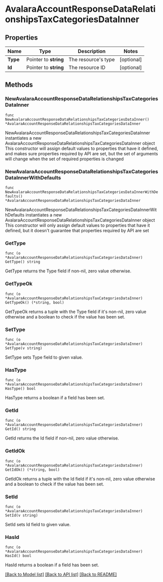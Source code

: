 # AvalaraAccountResponseDataRelationshipsTaxCategoriesDataInner

## Properties

Name | Type | Description | Notes
------------ | ------------- | ------------- | -------------
**Type** | Pointer to **string** | The resource&#39;s type | [optional] 
**Id** | Pointer to **string** | The resource ID | [optional] 

## Methods

### NewAvalaraAccountResponseDataRelationshipsTaxCategoriesDataInner

`func NewAvalaraAccountResponseDataRelationshipsTaxCategoriesDataInner() *AvalaraAccountResponseDataRelationshipsTaxCategoriesDataInner`

NewAvalaraAccountResponseDataRelationshipsTaxCategoriesDataInner instantiates a new AvalaraAccountResponseDataRelationshipsTaxCategoriesDataInner object
This constructor will assign default values to properties that have it defined,
and makes sure properties required by API are set, but the set of arguments
will change when the set of required properties is changed

### NewAvalaraAccountResponseDataRelationshipsTaxCategoriesDataInnerWithDefaults

`func NewAvalaraAccountResponseDataRelationshipsTaxCategoriesDataInnerWithDefaults() *AvalaraAccountResponseDataRelationshipsTaxCategoriesDataInner`

NewAvalaraAccountResponseDataRelationshipsTaxCategoriesDataInnerWithDefaults instantiates a new AvalaraAccountResponseDataRelationshipsTaxCategoriesDataInner object
This constructor will only assign default values to properties that have it defined,
but it doesn't guarantee that properties required by API are set

### GetType

`func (o *AvalaraAccountResponseDataRelationshipsTaxCategoriesDataInner) GetType() string`

GetType returns the Type field if non-nil, zero value otherwise.

### GetTypeOk

`func (o *AvalaraAccountResponseDataRelationshipsTaxCategoriesDataInner) GetTypeOk() (*string, bool)`

GetTypeOk returns a tuple with the Type field if it's non-nil, zero value otherwise
and a boolean to check if the value has been set.

### SetType

`func (o *AvalaraAccountResponseDataRelationshipsTaxCategoriesDataInner) SetType(v string)`

SetType sets Type field to given value.

### HasType

`func (o *AvalaraAccountResponseDataRelationshipsTaxCategoriesDataInner) HasType() bool`

HasType returns a boolean if a field has been set.

### GetId

`func (o *AvalaraAccountResponseDataRelationshipsTaxCategoriesDataInner) GetId() string`

GetId returns the Id field if non-nil, zero value otherwise.

### GetIdOk

`func (o *AvalaraAccountResponseDataRelationshipsTaxCategoriesDataInner) GetIdOk() (*string, bool)`

GetIdOk returns a tuple with the Id field if it's non-nil, zero value otherwise
and a boolean to check if the value has been set.

### SetId

`func (o *AvalaraAccountResponseDataRelationshipsTaxCategoriesDataInner) SetId(v string)`

SetId sets Id field to given value.

### HasId

`func (o *AvalaraAccountResponseDataRelationshipsTaxCategoriesDataInner) HasId() bool`

HasId returns a boolean if a field has been set.


[[Back to Model list]](../README.md#documentation-for-models) [[Back to API list]](../README.md#documentation-for-api-endpoints) [[Back to README]](../README.md)


